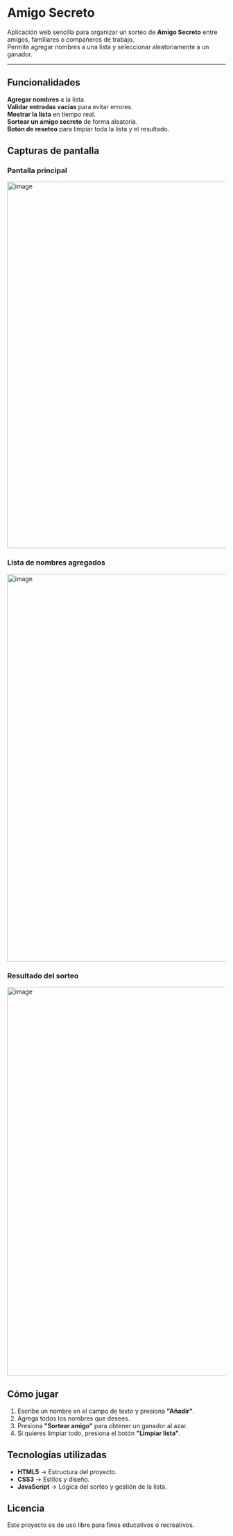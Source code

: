 # Amigo Secreto

Aplicación web sencilla para organizar un sorteo de **Amigo Secreto** entre amigos, familiares o compañeros de trabajo.  
Permite agregar nombres a una lista y seleccionar aleatoriamente a un ganador.

---

## Funcionalidades

 **Agregar nombres** a la lista.  
 **Validar entradas vacías** para evitar errores.  
 **Mostrar la lista** en tiempo real.  
 **Sortear un amigo secreto** de forma aleatoria.  
 **Botón de reseteo** para limpiar toda la lista y el resultado.  


## Capturas de pantalla

### Pantalla principal
<img width="1190" height="843" alt="image" src="https://github.com/user-attachments/assets/06df0687-0cba-475e-95c5-a620f5af377e" />


### Lista de nombres agregados
<img width="1147" height="891" alt="image" src="https://github.com/user-attachments/assets/84c6a860-6c85-471a-91e1-27da98edee8c" />


### Resultado del sorteo
<img width="1067" height="895" alt="image" src="https://github.com/user-attachments/assets/3d320fad-3de7-487f-8b5f-1203672f74ab" />


## Cómo jugar

1. Escribe un nombre en el campo de texto y presiona **"Añadir"**.
2. Agrega todos los nombres que desees.
3. Presiona **"Sortear amigo"** para obtener un ganador al azar.
4. Si quieres limpiar todo, presiona el botón **"Limpiar lista"**.


## Tecnologías utilizadas

- **HTML5** → Estructura del proyecto.
- **CSS3** → Estilos y diseño.
- **JavaScript** → Lógica del sorteo y gestión de la lista.


## Licencia
Este proyecto es de uso libre para fines educativos o recreativos.
